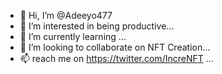 - 👋 Hi, I’m @Adeeyo477
- 👀 I’m interested in being productive...
- 🌱 I’m currently learning ...
- 💞️ I’m looking to collaborate on NFT Creation...
- 📫 reach me on https://twitter.com/IncreNFT ...

<!---
Adeeyo477/Adeeyo477 is a ✨ special ✨ repository because its `README.md` (this file) appears on your GitHub profile.
You can click the Preview link to take a look at your changes.
--->
